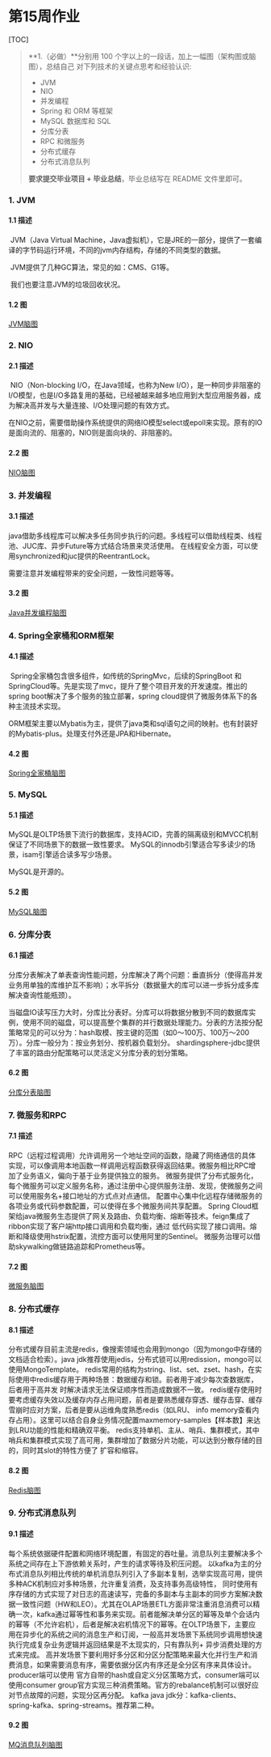 # 第15周作业

[TOC]

> **1.（必做）**分别用 100 个字以上的一段话，加上一幅图（架构图或脑图），总结自己
> 对下列技术的关键点思考和经验认识:
>
> - JVM
> - NIO
> - 并发编程
> - Spring 和 ORM 等框架
> - MySQL 数据库和 SQL
> - 分库分表
> - RPC 和微服务
> - 分布式缓存
> - 分布式消息队列
>
> **要求提交毕业项目 + 毕业总结**，毕业总结写在 README 文件里即可。

### 1. JVM

#### 1.1 描述

​	JVM（Java Virtual Machine，Java虚拟机），它是JRE的一部分，提供了一套编译的字节码运行环境，不同的jvm内存结构，存储的不同类型的数据。

​	JVM提供了几种GC算法，常见的如：CMS、G1等。

​	我们也要注意JVM的垃圾回收状况。

#### 1.2 图

[JVM脑图](https://www.processon.com/view/link/6036541f079129248a66a3cc#map)



### 2. NIO

#### 2.1 描述

​	NIO（Non-blocking I/O，在Java领域，也称为New I/O），是一种同步非阻塞的I/O模型，也是I/O多路复用的基础，已经被越来越多地应用到大型应用服务器，成为解决高并发与大量连接、I/O处理问题的有效方式。

​	在NIO之前，需要借助操作系统提供的网络IO模型select或epoll来实现。原有的IO是面向流的、阻塞的，NIO则是面向块的、非阻塞的。

#### 2.2 图

[NIO脑图](https://www.processon.com/view/link/62f0a7eb0791292e9d394630)



### 3. 并发编程

#### 3.1 描述

​	java借助多线程库可以解决多任务同步执行的问题。多线程可以借助线程类、线程池、JUC库、异步Future等方式结合场景来灵活使用。
在线程安全方面，可以使用synchronized和juc提供的ReentrantLock。

需要注意并发编程带来的安全问题，一致性问题等等。

#### 3.2 图

[Java并发编程脑图](https://www.processon.com/view/link/62f0a8af5653bb10c3f4e0d8)



### 4. Spring全家桶和ORM框架

#### 4.1 描述

​	Spring全家桶包含很多组件，如传统的SpringMvc，后续的SpringBoot 和SpringCloud等。先是实现了mvc，提升了整个项目开发的开发速度。推出的spring boot解决了多个服务的独立部署，spring cloud提供了微服务体系下的各种主流技术实现。

ORM框架主要以Mybatis为主，提供了java类和sql语句之间的映射。也有封装好的Mybatis-plus。处理支付外还是JPA和Hibernate。

#### 4.2 图

[Spring全家桶脑图](https://www.processon.com/view/link/62f0a97b6376896d38769b60)



### 5. MySQL

#### 5.1 描述

​	MySQL是OLTP场景下流行的数据库，支持ACID，完善的隔离级别和MVCC机制保证了不同场景下的数据一致性要求。
MySQL的innodb引擎适合写多读少的场景，isam引擎适合读多写少场景。

MySQL是开源的。

#### 5.2 图

[MySQL脑图](https://www.processon.com/view/link/62f0a9fd1efad44aaf5bba97)



### 6. 分库分表

#### 6.1 描述

​	分库分表解决了单表查询性能问题，分库解决了两个问题：垂直拆分（使得高并发业务用单独的库维护互不影响）；水平拆分（数据量大的库可以进一步拆分成多库解决查询性能瓶颈）。

​	当磁盘IO读写压力大时，分库比分表好。分库可以将数据分散到不同的数据库实例，使用不同的磁盘，可以提高整个集群的并行数据处理能力。
​    分表的方法按分配策略常见的可以分为：hash取模、按主键的范围（如0～100万、100万～200万）。分库一般分为：按业务划分、按机器负载划分。
shardingsphere-jdbc提供了丰富的路由分配策略可以灵活定义分库分表的划分策略。

#### 6.2 图

[分库分表脑图](https://www.processon.com/view/link/62f0aa8b0e3e745348f9d886)



### 7. 微服务和RPC

#### 7.1 描述

​	RPC（远程过程调用）允许调用另一个地址空间的函数，隐藏了网络通信的具体实现，可以像调用本地函数一样调用远程函数获得返回结果。微服务相比RPC增加了业务语义，偏向于基于业务提供独立的服务。
微服务提供了分布式服务化，每个微服务可以定义服务名称，通过注册中心提供服务注册、发现，使微服务之间可以使用服务名+接口地址的方式点对点通信。
配置中心集中化远程存储微服务的各项业务或代码参数配置，可以使得在多个微服务间共享配置。
Spring Cloud框架给java微服务生态提供了网关及路由、负载均衡、熔断等技术。feign集成了ribbon实现了客户端http接口调用和负载均衡，通过
低代码实现了接口调用。熔断和降级使用hstrix配置，流控方面可以使用阿里的Sentinel。
微服务治理可以借助skywalking做链路追踪和Prometheus等。

#### 7.2 图

[微服务脑图](https://www.processon.com/view/link/62f0ab070791292e9d3954d5)



### 8. 分布式缓存

#### 8.1 描述

​	分布式缓存目前主流是redis，像搜索领域也会用到mongo（因为mongo中存储的文档适合检索）。java jdk推荐使用jedis，分布式锁可以用redission，mongo可以使用MongoTemplate。
redis常用的结构为string、list、set、zset、hash，在实际使用中redis缓存用于两种场景：数据缓存和锁。前者用于减少每次查数据库，后者用于高并发
时解决请求无法保证顺序性而造成数据不一致。
redis缓存使用时要考虑缓存失效以及缓存内存占用问题，前者是要熟悉缓存穿透、缓存击穿、缓存雪崩时应对方案，后者是要从运维角度熟悉redis（如LRU、
info memory查看内存占用）。这里可以结合自身业务情况配置maxmemory-samples【样本数】来达到LRU功能的性能和精确双平衡。
redis支持单机、主从、哨兵、集群模式，其中哨兵和集群模式实现了高可用，集群增加了数据分片功能，可以达到分散存储的目的，同时其slot的特性方便了
扩容和缩容。

#### 8.2 图

[Redis脑图](https://www.processon.com/view/link/62f0abd85653bb10c3f4ef89)



### 9. 分布式消息队列

#### 9.1 描述

​	每个系统依据硬件配置和网络环境配置，有固定的吞吐量。消息队列主要解决多个系统之间存在上下游依赖关系时，产生的请求等待及积压问题。 以kafka为主的分布式消息队列相比传统的单机消息队列引入了多副本复制，选举实现高可用，提供多种ACK机制应对多种场景，允许重复消费，及支持事务高级特性，
同时使用有序存储的方式实现了对日志的高速读写，完备的多副本与主副本的同步方案解决数据一致性问题（HW和LEO）。
​    尤其在OLAP场景ETL方面非常注重消息消费可以精确一次，kafka通过幂等性和事务来实现。前者能解决单分区的幂等及单个会话内的幂等（不允许宕机），后者是解决宕机情况下的幂等。
​    在OLTP场景下，主要应用在异步化的系统之间的消息生产和订阅，一般高并发场景下系统同步调用想快速执行完成复杂业务逻辑并返回结果是不太现实的，只有靠队列+
异步消费处理的方式来完成。
​     高并发场景下要利用好多分区和分区分配策略来最大化并行生产和消费消息，如果需要消息有序，需要依据分区内有序还是全分区有序来具体设计。producer端可以使用
官方自带的hash或自定义分区策略方式，consumer端可以使用consumer group官方实现三种消费策略。官方的rebalance机制可以很好应对节点故障的问题，实现分区再分配。
kafka java jdk分：kafka-clients、spring-kafka、spring-streams。推荐第二种。

#### 9.2 图

[MQ消息队列脑图](https://www.processon.com/view/link/62f0ac47e401fd3221954866)

